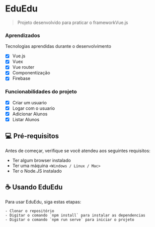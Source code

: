# EduEdu

> Projeto desenvolvido para praticar o frameworkVue.js

### Aprendizados

Tecnologias aprendidas durante o desenvolvimento

-   [x] Vue.js
-   [x] Vuex
-   [x] Vue router
-   [x] Componentização
-   [x] Firebase

### Funcionabilidades do projeto

-   [x] Criar um usuario
-   [x] Logar com o usuario
-   [x] Adicionar Alunos
-   [x] Listar Alunos
## 💻 Pré-requisitos

Antes de começar, verifique se você atendeu aos seguintes requisitos:

-   Ter algum browser instalado
-   Ter uma máquina `<Windows / Linux / Mac>`
-   Ter o Node.JS instalado

## ☕ Usando EduEdu

Para usar EduEdu, siga estas etapas:

```
- Clonar o repositório
- Digitar o comando `npm install` para instalar as dependencias
- Digitar o comando `npm run serve` para iniciar o projeto

```
